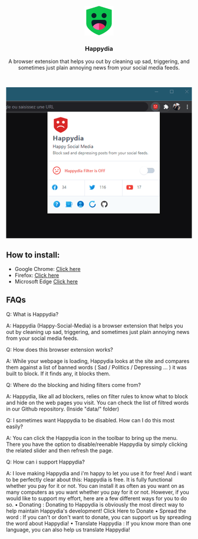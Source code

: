 <p align="center">
  <img src="/icons/on.png" alt="Logo" width="80" height="80">
  <h3 align="center">Happydia</h3>

  <p align="center">
    A browser extension that helps you out by cleaning up sad, triggering, and sometimes just plain annoying news from your social media feeds.
  </p>
  <br />
  <p align="center"><img src="/demo.gif" alt="Demo"></p>
  
</p>

## How to install:

* Google Chrome: [Click here](https://github.com/Ademking/happydia)
* Firefox: [Click here](https://addons.mozilla.org/en-US/firefox/addon/happydia/)
* Microsoft Edge [Click here](https://github.com/Ademking/happydia)

## FAQs

Q: What is Happydia?

A: Happydia (Happy-Social-Media) is a browser extension that helps you out by cleaning up sad, triggering, and sometimes just plain annoying news from your social media feeds.


Q: How does this browser extension works?

A: While your webpage is loading, Happydia looks at the site and compares them against a list of banned words ( Sad / Politics / Depressing ... ) it was built to block. If it finds any, it blocks them.


Q: Where do the blocking and hiding filters come from?

A: Happydia, like all ad blockers, relies on filter rules to know what to block and hide on the web pages you visit. You can check the list of filtred words in our Github repository. (Inside "data/" folder)


Q: I sometimes want Happydia to be disabled. How can I do this most easily?

A: You can click the Happydia icon in the toolbar to bring up the menu. There you have the option to disable/reenable Happydia by simply clicking the related slider and then refresh the page.
 
 
Q: How can i support Happydia?

A: I love making Happydia and i'm happy to let you use it for free! And i want to be perfectly clear about this: Happydia is free. It is fully functional whether you pay for it or not. You can install it as often as you want on as many computers as you want whether you pay for it or not. However, if you would like to support my effort, here are a few different ways for you to do so.
• Donating :
Donating to Happydia is obviously the most direct way to help maintain Happydia's development! Click Here to Donate
• Spread the word :
If you can't or don't want to donate, you can support us by spreading the word about Happydia!
• Translate Happydia :
If you know more than one language, you can also help us translate Happydia!

